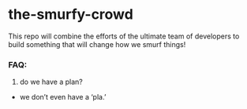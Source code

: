 # the-smurfy-crowd

This repo will combine the efforts of the ultimate team of developers to build something that will change how we smurf things!

### FAQ:

1. do we have a plan?
  - we don’t even have a ‘pla.’
